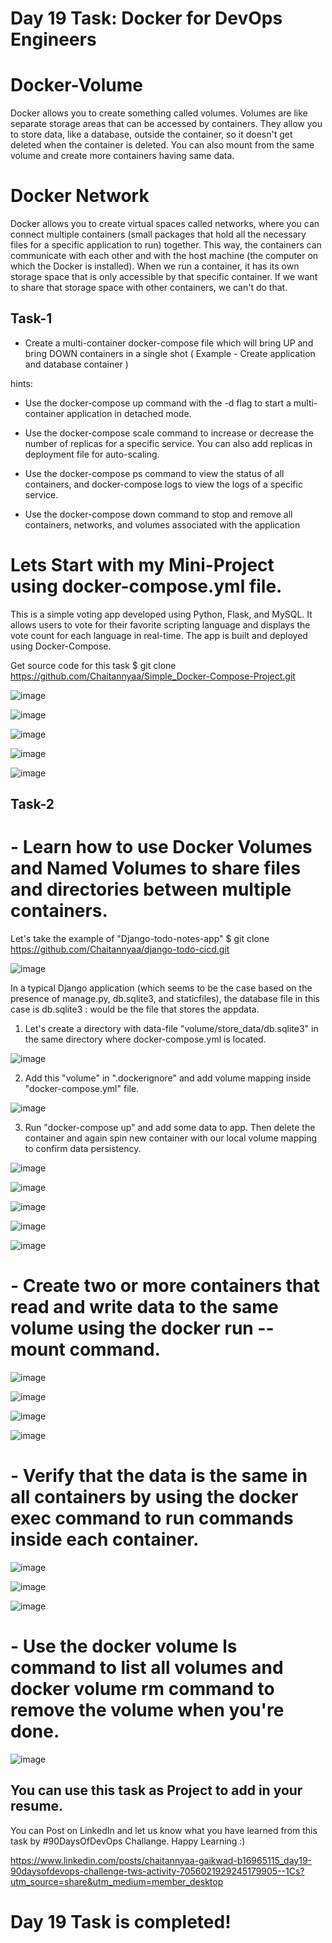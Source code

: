 # Day 19 Task: Docker for DevOps Engineers

# Docker-Volume

Docker allows you to create something called volumes. Volumes are like separate storage areas that can be accessed by containers. They allow you to store data, like a database, outside the container, so it doesn't get deleted when the container is deleted. You can also mount from the same volume and create more containers having same data.

# Docker Network

Docker allows you to create virtual spaces called networks, where you can connect multiple containers (small packages that hold all the necessary files for a specific application to run) together. This way, the containers can communicate with each other and with the host machine (the computer on which the Docker is installed). When we run a container, it has its own storage space that is only accessible by that specific container. If we want to share that storage space with other containers, we can't do that.

## Task-1

- Create a multi-container docker-compose file which will bring UP and bring DOWN containers in a single shot ( Example - Create application and database container )

hints:

- Use the docker-compose up command with the -d flag to start a multi-container application in detached mode.

- Use the docker-compose scale command to increase or decrease the number of replicas for a specific service. You can also add replicas in deployment file for auto-scaling.

- Use the docker-compose ps command to view the status of all containers, and docker-compose logs to view the logs of a specific service.

- Use the docker-compose down command to stop and remove all containers, networks, and volumes associated with the application

# Lets Start with my Mini-Project using docker-compose.yml file.

This is a simple voting app developed using Python, Flask, and MySQL. It allows users to vote for their favorite scripting language and displays the vote count for each language in real-time. The app is built and deployed using Docker-Compose.

Get source code for this task $ git clone https://github.com/Chaitannyaa/Simple_Docker-Compose-Project.git

![image](https://user-images.githubusercontent.com/117350787/233855681-187461ea-fff7-4845-bb02-48f8daa4a8c9.png)

![image](https://user-images.githubusercontent.com/117350787/233855758-75b9b26f-6979-4dec-8d6f-913cd4689a02.png)

![image](https://user-images.githubusercontent.com/117350787/233855813-23ae0e3c-f5fd-440c-89f9-c5a95200d73e.png)

![image](https://user-images.githubusercontent.com/117350787/233855974-ee6fbf27-7dea-4e9e-835e-ace30eb6d509.png)

![image](https://user-images.githubusercontent.com/117350787/233856025-d6bacef2-ade7-4cbc-b6b8-ec914ffcbb67.png)

## Task-2

# - Learn how to use Docker Volumes and Named Volumes to share files and directories between multiple containers.

Let's take the example of "Django-todo-notes-app" $ git clone https://github.com/Chaitannyaa/django-todo-cicd.git

![image](https://user-images.githubusercontent.com/117350787/233859929-0d32bfb2-66fb-4ae5-b932-0e1712c8e850.png)

In a typical Django application (which seems to be the case based on the presence of manage.py, db.sqlite3, and staticfiles), the database file in this case is  db.sqlite3 : would be the file that stores the appdata.

1. Let's create a directory with data-file "volume/store_data/db.sqlite3" in the same directory where docker-compose.yml is located.

![image](https://user-images.githubusercontent.com/117350787/233860026-b71132e2-a176-4758-b4e1-8850b8a3e8be.png)

2. Add this "volume" in ".dockerignore" and add volume mapping inside "docker-compose.yml" file.

![image](https://user-images.githubusercontent.com/117350787/233860056-022fd3b4-a72d-4d32-8829-299f00546a3f.png)

3. Run "docker-compose up" and add some data to app. Then delete the container and again spin new container with our local volume mapping to confirm data persistency.

![image](https://user-images.githubusercontent.com/117350787/233860569-5597bdff-dac6-48a7-9bfa-165d55e3b9ec.png)

![image](https://user-images.githubusercontent.com/117350787/233860509-b72546ae-f92c-493e-99af-862b9db0524a.png)

![image](https://user-images.githubusercontent.com/117350787/233860677-b247481e-6a6a-4ae6-96ff-4cb318631bfa.png)

![image](https://user-images.githubusercontent.com/117350787/233860751-3048ee48-fdaf-4ca0-8dc0-c2c5434a8e84.png)

![image](https://user-images.githubusercontent.com/117350787/233860816-b5074851-1768-4fad-a865-79da2c80ed43.png)


# - Create two or more containers that read and write data to the same volume using the docker run --mount command.

![image](https://user-images.githubusercontent.com/117350787/233861451-2e28e88c-0329-4081-a7b3-080d80dc7168.png)

![image](https://user-images.githubusercontent.com/117350787/233861609-0eb7f180-01af-4c75-9dac-c5d88c2f721d.png)

![image](https://user-images.githubusercontent.com/117350787/233861702-708e25cf-8926-46c2-ba68-100ea2e0b908.png)

![image](https://user-images.githubusercontent.com/117350787/233861873-cca66d1d-d7c8-4a78-a1f0-620625e1189e.png)

# - Verify that the data is the same in all containers by using the docker exec command to run commands inside each container.

![image](https://user-images.githubusercontent.com/117350787/233862832-ee806f84-6cd2-4d63-9f3d-c8a0c9f49622.png)

![image](https://user-images.githubusercontent.com/117350787/233863273-f25a9ddd-ac53-4ca3-bd1a-a8bd6d8ff937.png)

![image](https://user-images.githubusercontent.com/117350787/233863576-46e69b72-8a4c-41b5-9bb7-07743437eaad.png)

# - Use the docker volume ls command to list all volumes and docker volume rm command to remove the volume when you're done.

![image](https://user-images.githubusercontent.com/117350787/233863753-72cb75e5-b29b-40dd-beb1-ec4d300f9b91.png)

## You can use this task as Project to add in your resume.

You can Post on LinkedIn and let us know what you have learned from this task by #90DaysOfDevOps Challange. Happy Learning :)

https://www.linkedin.com/posts/chaitannyaa-gaikwad-b16965115_day19-90daysofdevops-challenge-tws-activity-7056021929245179905--1Cs?utm_source=share&utm_medium=member_desktop

# Day 19 Task is completed!
